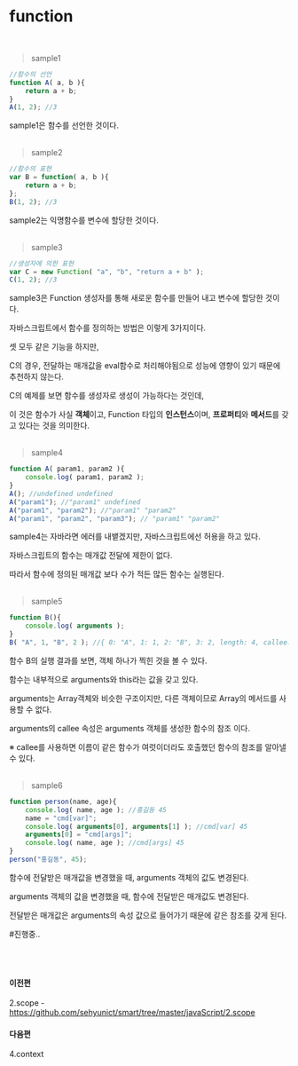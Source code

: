 # function

<br/>

>sample1
```javascript
//함수의 선언
function A( a, b ){
	return a + b;
}
A(1, 2); //3
```
sample1은 함수를 선언한 것이다.
<br/><br/>

>sample2
```javascript
//함수의 표현
var B = function( a, b ){
	return a + b;
};
B(1, 2); //3
```
sample2는 익명함수를 변수에 할당한 것이다.
<br/><br/>

>sample3
```javascript
//생성자에 의한 표현
var C = new Function( "a", "b", "return a + b" );
C(1, 2); //3
```
sample3은 Function 생성자를 통해 새로운 함수를 만들어 내고 변수에 할당한 것이다.

자바스크립트에서 함수를 정의하는 방법은 이렇게 3가지이다.

셋 모두 같은 기능을 하지만, 

C의 경우, 전달하는 매개값을 eval함수로 처리해야됨으로 성능에 영향이 있기 때문에 추천하지 않는다.

C의 예제를 보면 함수를 생성자로 생성이 가능하다는 것인데,

이 것은 함수가 사실 **객체**이고, Function 타입의 **인스턴스**이며, **프로퍼티**와 **메서드**를 갖고 있다는 것을 의미한다.
<br/><br/>

>sample4
```javascript
function A( param1, param2 ){
	console.log( param1, param2 );
}
A(); //undefined undefined
A("param1"); //"param1" undefined
A("param1", "param2"); //"param1" "param2"
A("param1", "param2", "param3"); // "param1" "param2"
```
sample4는 자바라면 에러를 내뱉겠지만, 자바스크립트에선 허용을 하고 있다.

자바스크립트의 함수는 매개값 전달에 제한이 없다.

따라서 함수에 정의된 매개값 보다 수가 적든 많든 함수는 실행된다.
<br/><br/>

>sample5
```javascript
function B(){
	console.log( arguments );
}
B( "A", 1, "B", 2 ); //{ 0: "A", 1: 1, 2: "B", 3: 2, length: 4, callee: B }
```
함수 B의 실행 결과를 보면, 객체 하나가 찍힌 것을 볼 수 있다.

함수는 내부적으로 arguments와 this라는 값을 갖고 있다.

arguments는 Array객체와 비슷한 구조이지만, 다른 객체이므로 Array의 메서드를 사용할 수 없다.

arguments의 callee 속성은 arguments 객체를 생성한 함수의 참조 이다.

※ callee를 사용하면 이름이 같은 함수가 여럿이더라도 호출했던 함수의 참조를 알아낼 수 있다. 
<br/><br/>

>sample6
```javascript
function person(name, age){
	console.log( name, age ); //홍길동 45
	name = "cmd[var]";
	console.log( arguments[0], arguments[1] ); //cmd[var] 45
	arguments[0] = "cmd[args]";
	console.log( name, age ); //cmd[args] 45
}
person("홍길동", 45);
```
함수에 전달받은 매개값을 변경했을 때, arguments 객체의 값도 변경된다.

arguments 객체의 값을 변경했을 때, 함수에 전달받은 매개값도 변경된다.

전달받은 매개값은 arguments의 속성 값으로 들어가기 때문에 같은 참조를 갖게 된다.


#진행중..

<br/><br/>

#### 이전편 
2.scope - https://github.com/sehyunict/smart/tree/master/javaScript/2.scope
#### 다음편
4.context

<br/>
<br/>
<br/>
<br/>